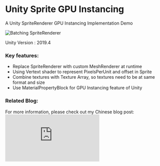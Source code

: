 # Unity Sprite GPU Instancing
A Unity SpriteRenderer GPU Instancing Implementation Demo

![Batching SpriteRenderer](https://github.com/ownself/UnitySpriteGPUInstancing/blob/main/result.png)

Unity Version : 2019.4

### Key features:
* Replace SpriteRenderer with custom MeshRenderer at runtime
* Using Vertext shader to represent PixelsPerUnit and offset in Sprite
* Combine textures with Texture Array, so textures need to be at same format and size
* Use MaterialPropertyBlock for GPU Instancing feature of Unity

### Related Blog:
For more information, please check out my Chinese blog post: ![Unity Sprite GPU Instancing](http://www.ownself.org/blog/2022/unity-sprite-gpu-instancing.html)
